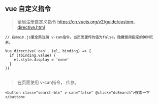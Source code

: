 ## vue 自定义指令

> 全局注册自定义指令
> https://cn.vuejs.org/v2/guide/custom-directive.html

```
// 在main.js里全局注册 v-can指令，当页面里传的值为false，隐藏使用指定的DOM元素。

Vue.directive('can', (el, binding) => {
  if (!binding.value) {
    el.style.display = 'none'
  }
})
  
```

> 在页面使用 v-can指令， 传参。 
```
<button class="search-btn" v-can="false" @click="doSearch">搜索一下</button>

```



